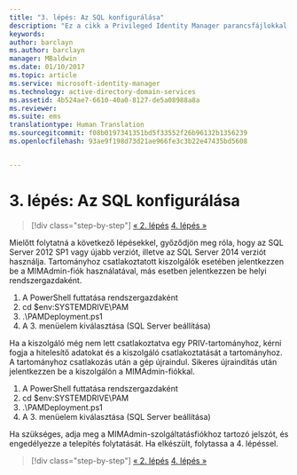 ```yaml
---
title: "3. lépés: Az SQL konfigurálása"
description: "Ez a cikk a Privileged Identity Manager parancsfájlokkal történő konfigurálást ismertető sorozat 3. tagja, amely az SQL Server konfigurálásának lépéseit írja le."
keywords: 
author: barclayn
ms.author: barclayn
manager: MBaldwin
ms.date: 01/10/2017
ms.topic: article
ms.service: microsoft-identity-manager
ms.technology: active-directory-domain-services
ms.assetid: 4b524ae7-6610-40a0-8127-de5a08988a8a
ms.reviewer: 
ms.suite: ems
translationtype: Human Translation
ms.sourcegitcommit: f08b0197341351bd5f33552f26b96132b1356239
ms.openlocfilehash: 93ae9f198d73d21ae966fe3c3b22e47435bd5608


---
```

# <a name="step-3-configuring-sql"></a>3. lépés: Az SQL konfigurálása

>[!div class="step-by-step"]
[« 2. lépés](sp1-step2-configuring-corp-domain.md)
[4. lépés »](sp1-step4-configuring-sharepoint.md)

Mielőtt folytatná a következő lépésekkel, győződjön meg róla, hogy az SQL Server 2012 SP1 vagy újabb verziót, illetve az SQL Server 2014 verziót használja. Tartományhoz csatlakoztatott kiszolgálók esetében jelentkezzen be a MIMAdmin-fiók használatával, más esetben jelentkezzen be helyi rendszergazdaként.
1. A PowerShell futtatása rendszergazdaként
2. cd $env:SYSTEMDRIVE\PAM
3. .\PAMDeployment.ps1
4. A 3. menüelem kiválasztása (SQL Server beállítása)

  Ha a kiszolgáló még nem lett csatlakoztatva egy PRIV-tartományhoz, kérni fogja a hitelesítő adatokat és a kiszolgáló csatlakoztatását a tartományhoz.
  A tartományhoz csatlakozás után a gép újraindul. Sikeres újraindítás után jelentkezzen be a kiszolgálón a MIMAdmin-fiókkal.

1. A PowerShell futtatása rendszergazdaként
2. cd $env:SYSTEMDRIVE\PAM
3. .\PAMDeployment.ps1
4. A 3. menüelem kiválasztása (SQL Server beállítása)

Ha szükséges, adja meg a MIMAdmin-szolgáltatásfiókhoz tartozó jelszót, és engedélyezze a telepítés folytatását. Ha elkészült, folytassa a 4. lépéssel.

>[!div class="step-by-step"]
[« 2. lépés](sp1-step2-configuring-corp-domain.md)
[4. lépés »](sp1-step4-configuring-sharepoint.md)



<!--HONumber=Jan17_HO2-->


